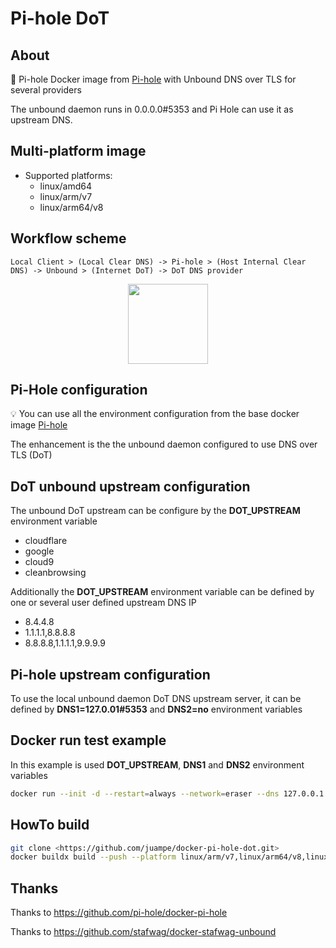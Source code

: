 
# Pi-hole DoT

## About

🐳 Pi-hole Docker image from [Pi-hole](https://pi-hole.net) with Unbound DNS over TLS for several providers

The unbound daemon runs in 0.0.0.0#5353 and Pi Hole can use it as upstream DNS.

## Multi-platform image

* Supported platforms:
  * linux/amd64
  * linux/arm/v7
  * linux/arm64/v8

## Workflow scheme

`Local Client > (Local Clear DNS) -> Pi-hole > (Host Internal Clear DNS) -> Unbound > (Internet DoT) -> DoT DNS provider`

<p align="center"><a href="https://pi-hole.net/2018/06/09/ftldns-and-unbound-combined-for-your-own-all-around-dns-solution/#page-content" target="_blank"><img height="128" src="https://pi-hole.net/wp-content/uploads/2018/05/pihole-ftldns-unbound-600x400.png"></a></p>

## Pi-Hole configuration

💡 You can use all the environment configuration from the base docker image [Pi-hole](https://hub.docker.com/r/pihole/pihole/)

The enhancement is the the unbound daemon configured to use DNS over TLS (DoT)

## DoT unbound upstream configuration

The unbound DoT upstream can be configure by the **DOT_UPSTREAM** environment variable

* cloudflare
* google
* cloud9
* cleanbrowsing

Additionally the **DOT_UPSTREAM** environment variable can be defined by one or several user defined upstream DNS IP

* 8.4.4.8
* 1.1.1.1,8.8.8.8
* 8.8.8.8,1.1.1.1,9.9.9.9

## Pi-hole upstream configuration

To use the local unbound daemon DoT DNS upstream server, it can be defined by **DNS1=127.0.01#5353** and **DNS2=no** environment variables

## Docker run test example

In this example is used **DOT_UPSTREAM**, **DNS1** and **DNS2** environment variables

```bash
docker run --init -d --restart=always --network=eraser --dns 127.0.0.1 --ip 192.168.0.2 -e ServerIP="192.168.0.2" --hostname pihole -e VIRTUAL_HOST="pihole" --name="pihole" -e "WEBPASSWORD=admin" -e "TZ=Europe/Madrid" -e "DOT_UPSTREAM=1.1.1.1,1.0.0.1" -e "DNS1=127.0.0.1#5353" -e "DNS2=no"--cap-add=NET_ADMIN --cap-add=SYS_NICE -v /opt/docker/pihole/dnsmasq.d:/etc/dnsmasq.d/ -v /opt/docker/pihole/pihole:/etc/pihole juampe/pihole-dot
```

## HowTo build

```bash
git clone <https://github.com/juampe/docker-pi-hole-dot.git>
docker buildx build --push --platform linux/arm/v7,linux/arm64/v8,linux/amd64 --tag juampe/pihole-dot:latest .
```

## Thanks

Thanks to <https://github.com/pi-hole/docker-pi-hole>

Thanks to <https://github.com/stafwag/docker-stafwag-unbound>
